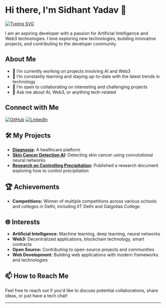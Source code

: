 # Hi there, I'm Sidhant Yadav 👋

[![Typing SVG](https://readme-typing-svg.demolab.com/?lines=Aspiring+Developer;AI+Enthusiast;Web3+Explorer)](https://git.io/typing-svg)

I am an aspiring developer with a passion for Artificial Intelligence and Web3 technologies. I love exploring new technologies, building innovative projects, and contributing to the developer community.

## About Me

- 🔭 I’m currently working on projects involving AI and Web3
- 🌱 I’m constantly learning and staying up-to-date with the latest trends in technology
- 🤝 I’m open to collaborating on interesting and challenging projects
- 💬 Ask me about AI, Web3, or anything tech-related

## Connect with Me

[![GitHub](https://img.shields.io/badge/GitHub-100000?style=for-the-badge&logo=github&logoColor=white)](https://github.com/yadavsidhant)
[![LinkedIn](https://img.shields.io/badge/LinkedIn-0077B5?style=for-the-badge&logo=linkedin&logoColor=white)](https://www.linkedin.com/in/yadavsidhant/)

## 🛠️ My Projects

- **[Diagnosia](https://diagnosia.netlify.app/):** A healthcare platform
- **[Skin Cancer Detection AI](https://www.linkedin.com/pulse/skin-cancer-prediction-images-using-cnn-based-based-ham10000-yadav-ezilc/?trackingId=uWqpn766Q7%2BHSuHnolvX4g%3D%3D):** Detecting skin cancer using convolutional neural networks
- **[Research on Controlling Precipitation](https://doi.org/10.5281/zenodo.8271866):** Published a research document exploring how to control precipitation

## 🏆 Achievements

- **Competitions:** Winner of multiple competitions across various schools and colleges in Delhi, including IIT Delhi and Galgotias College.

## 🌐 Interests

- **Artificial Intelligence:** Machine learning, deep learning, neural networks
- **Web3:** Decentralized applications, blockchain technology, smart contracts
- **Open Source:** Contributing to open-source projects and communities
- **Web Development:** Building web applications with modern frameworks and technologies

## 📫 How to Reach Me

Feel free to reach out if you'd like to discuss potential collaborations, share ideas, or just have a tech chat!

---


